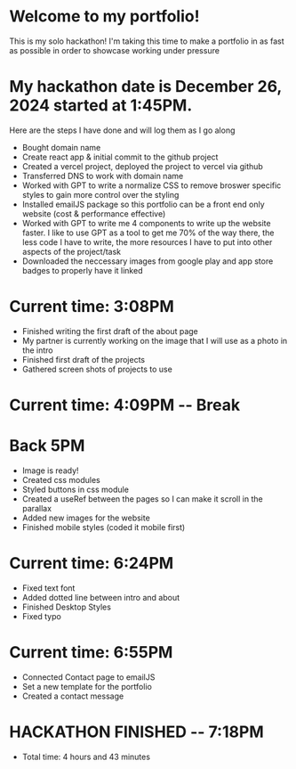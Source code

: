 # Welcome to my portfolio!

This is my solo hackathon! I'm taking this time to make a portfolio in as fast as possible in order to showcase working under pressure

# My hackathon date is December 26, 2024 started at 1:45PM. 

Here are the steps I have done and will log them as I go along 

- Bought domain name
- Create react app & initial commit to the github project 
- Created a vercel project, deployed the project to vercel via github 
- Transferred DNS to work with domain name
- Worked with GPT to write a normalize CSS to remove broswer specific styles to gain more control over the styling
- Installed emailJS package so this portfolio can be a front end only website (cost & performance effective)
- Worked with GPT to write me 4 components to write up the website faster. I like to use GPT as a tool to get me 70% of the way there, the less code I have to write, the more resources I have to put into other aspects of the project/task 
- Downloaded the neccessary images from google play and app store badges to properly have it linked

# Current time: 3:08PM

- Finished writing the first draft of the about page 
- My partner is currently working on the image that I will use as a photo in the intro
- Finished first draft of the projects
- Gathered screen shots of projects to use

# Current time: 4:09PM -- Break 
# Back 5PM

- Image is ready! 
- Created css modules 
- Styled buttons in css module
- Created a useRef between the pages so I can make it scroll in the parallax
- Added new images for the website
- Finished mobile styles (coded it mobile first)

# Current time: 6:24PM

- Fixed text font
- Added dotted line between intro and about
- Finished Desktop Styles
- Fixed typo 

# Current time: 6:55PM

- Connected Contact page to emailJS
- Set a new template for the portfolio 
- Created a contact message 

# HACKATHON FINISHED -- 7:18PM 

- Total time: 4 hours and 43 minutes